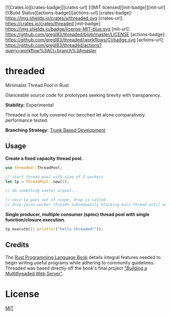 [![Crates.io][crates-badge]][crates-url]
[![MIT licensed][mit-badge]][mit-url]
[![Build Status][actions-badge]][actions-url]
[crates-badge]: https://img.shields.io/crates/v/threaded.svg
[crates-url]: https://crates.io/crates/threaded
[mit-badge]: https://img.shields.io/badge/license-MIT-blue.svg
[mit-url]: https://github.com/gregl83/threaded/blob/master/LICENSE
[actions-badge]: https://github.com/gregl83/threaded/workflows/CI/badge.svg
[actions-url]: https://github.com/gregl83/threaded/actions?query=workflow%3ACI+branch%3Amaster
# threaded

Minimalist Thread Pool in Rust

Glanceable source code for prototypes seeking brevity with transparency.

**Stability:** Experimental

Threaded is not fully covered nor benched let alone comparatively performance tested.

**Branching Strategy:** [Trunk Based Development](https://trunkbaseddevelopment.com/)

## Usage

**Create a fixed capacity thread pool.**

```rust
use threaded::ThreadPool;

// start thread pool with size of 2 workers
let tp = ThreadPool::new(2);

// do something useful w/pool...

// once tp goes out of scope, drop is called
// drop joins worker threads subsequently blocking main thread until workers finish
```

**Single producer, multiple consumer (spmc) thread pool with single function/closure execution.**

```rust
tp.execute(|| println!("hello threaded!"));
```

## Credits

The [Rust Programming Language Book](https://doc.rust-lang.org/book/) details integral features needed to begin writing useful programs while adhering to community guidelines. Threaded was based directly off the book's final project ["Building a Multithreaded Web Server"](https://doc.rust-lang.org/book/ch20-00-final-project-a-web-server.html).

# License

[MIT](LICENSE)
